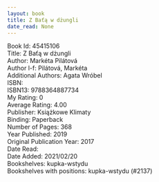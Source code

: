 ```yaml
---
layout: book
title: Z Baťą w dżungli
date_read: None
---
```


Book Id: 45415106<br />
Title: Z Baťą w dżungli<br />
Author: Markéta Pilátová<br />
Author l-f: Pilátová, Markéta<br />
Additional Authors: Agata Wróbel<br />
ISBN: <br />
ISBN13: 9788364887734<br />
My Rating: 0<br />
Average Rating: 4.00<br />
Publisher: Książkowe Klimaty<br />
Binding: Paperback<br />
Number of Pages: 368<br />
Year Published: 2019<br />
Original Publication Year: 2017<br />
Date Read: <br />
Date Added: 2021/02/20<br />
Bookshelves: kupka-wstydu<br />
Bookshelves with positions: kupka-wstydu (#2137)<br />


